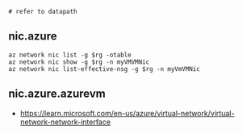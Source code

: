 ```
# refer to datapath
```

## nic.azure

```
az network nic list -g $rg -otable
az network nic show -g $rg -n myVMVMNic
az network nic list-effective-nsg -g $rg -n myVmVMNic
```

## nic.azure.azurevm

- https://learn.microsoft.com/en-us/azure/virtual-network/virtual-network-network-interface
